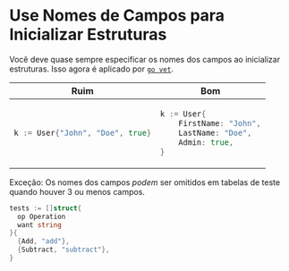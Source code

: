 # Use Nomes de Campos para Inicializar Estruturas

Você deve quase sempre especificar os nomes dos campos ao inicializar estruturas. Isso
agora é aplicado por [`go vet`].

  [`go vet`]: https://golang.org/cmd/vet/

<table>
<thead><tr><th>Ruim</th><th>Bom</th></tr></thead>
<tbody>
<tr><td>

```go
k := User{"John", "Doe", true}
```

</td><td>

```go
k := User{
    FirstName: "John",
    LastName: "Doe",
    Admin: true,
}
```

</td></tr>
</tbody></table>

Exceção: Os nomes dos campos *podem* ser omitidos em tabelas de teste quando houver 3 ou
menos campos.

```go
tests := []struct{
  op Operation
  want string
}{
  {Add, "add"},
  {Subtract, "subtract"},
}
```
